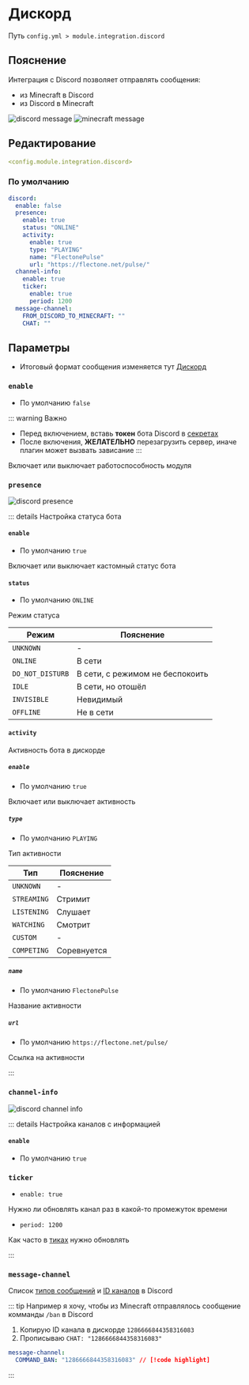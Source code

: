 # Дискорд
Путь `config.yml > module.integration.discord`

## Пояснение
Интеграция с Discord позволяет отправлять сообщения:
- из Minecraft в Discord
- из Discord в Minecraft

![discord message](/discordmessage.png)
![minecraft message](/discordminecraftmessage.png)


## Редактирование
```yaml
<config.module.integration.discord>
```

### По умолчанию
```yaml
discord:
  enable: false
  presence:
    enable: true
    status: "ONLINE"
    activity:
      enable: true
      type: "PLAYING"
      name: "FlectonePulse"
      url: "https://flectone.net/pulse/"
  channel-info:
    enable: true
    ticker:
      enable: true
      period: 1200
  message-channel:
    FROM_DISCORD_TO_MINECRAFT: ""
    CHAT: ""
```

## Параметры

- Итоговый формат сообщения изменяется тут [Дискорд](/ru/messages/ru_ru/module/integration/discord/)

### `enable`
- По умолчанию `false`

::: warning Важно
- Перед включением, вставь **токен** бота Discord в [секретах](/ru/secrets/discord/)
- После включения, **ЖЕЛАТЕЛЬНО** перезагрузить сервер, иначе плагин может вызвать зависание
:::

Включает или выключает работоспособность модуля

### `presence`

![discord presence](/discordpresence.png)

::: details Настройка статуса бота
#### `enable`
- По умолчанию `true`

Включает или выключает кастомный статус бота

#### `status`
- По умолчанию `ONLINE`

Режим статуса

| Режим            | Пояснение                       |
|------------------|---------------------------------|
| `UNKNOWN`        | -                               |
| `ONLINE`         | В сети                          |
| `DO_NOT_DISTURB` | В сети, с режимом не беспокоить |
| `IDLE`           | В сети, но отошёл               |
| `INVISIBLE`      | Невидимый                       |
| `OFFLINE`        | Не в сети                       |

#### `activity`

Активность бота в дискорде

##### `enable`
- По умолчанию `true`

Включает или выключает активность

##### `type`
- По умолчанию `PLAYING`

Тип активности

| Тип         | Пояснение   |
|-------------|-------------|
| `UNKNOWN`   | -           |
| `STREAMING` | Стримит     |
| `LISTENING` | Слушает     |
| `WATCHING`  | Смотрит     |
| `CUSTOM`    | -           |
| `COMPETING` | Соревнуется |

##### `name`
- По умолчанию `FlectonePulse`

Название активности

##### `url`
- По умолчанию `https://flectone.net/pulse/`

Ссылка на активности

:::


### `channel-info`

![discord channel info](/discordchannelinfo.png)

::: details Настройка каналов с информацией
#### `enable`
- По умолчанию `true`

### `ticker`
- `enable: true`

Нужно ли обновлять канал раз в какой-то промежуток времени

- `period: 1200`

Как часто в [тиках](https://ru.minecraft.wiki/w/%D0%A2%D0%B0%D0%BA%D1%82) нужно обновлять

:::

### `message-channel`

Список [типов сообщений](#типы-сообщений) и [ID каналов](https://support.discord.com/hc/ru/articles/206346498-%D0%93%D0%B4%D0%B5-%D0%BC%D0%BD%D0%B5-%D0%BD%D0%B0%D0%B9%D1%82%D0%B8-ID-%D0%BF%D0%BE%D0%BB%D1%8C%D0%B7%D0%BE%D0%B2%D0%B0%D1%82%D0%B5%D0%BB%D1%8F-%D1%81%D0%B5%D1%80%D0%B2%D0%B5%D1%80%D0%B0-%D1%81%D0%BE%D0%BE%D0%B1%D1%89%D0%B5%D0%BD%D0%B8%D1%8F) в Discord

::: tip Например я хочу, чтобы из Minecraft отправлялось сообщение комманды `/ban` в Discord
1. Копирую ID канала в дискорде `1286666844358316083`
2. Прописываю `CHAT: "1286666844358316083"`

```yaml
message-channel:
  COMMAND_BAN: "1286666844358316083" // [!code highlight]
```
:::

<!--@include: @/ru/parts/messagetag.md-->

